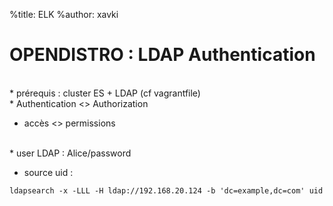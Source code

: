 %title: ELK
%author: xavki


# OPENDISTRO :  LDAP Authentication


<br>
* prérequis : cluster ES + LDAP (cf vagrantfile)


<br>
* Authentication <> Authorization

* accès <> permissions

<br>
* user LDAP : Alice/password

* source uid :

```
ldapsearch -x -LLL -H ldap://192.168.20.124 -b 'dc=example,dc=com' uid

```

